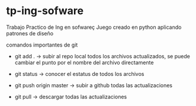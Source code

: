 # tp-ing-sofware
Trabajo Practico de Ing en sofwareç
Juego creado en python aplicando patrones de diseño

comandos importantes de git
* git add . -> subir al repo local todos los archivos actualizados, se puede cambiar el punto por el nombre del archivo directamente

* git status -> conocer el estatus de todos los archivos

* git push origin master -> subir a github todas las actualizaciones

* git pull -> descargar todas las actualizaciones 
